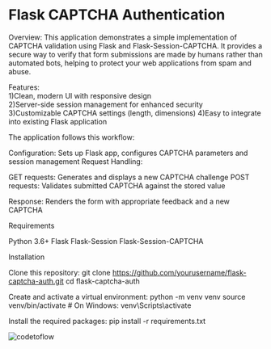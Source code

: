 <h1>Flask CAPTCHA Authentication </h1>

Overview:
This application demonstrates a simple implementation of CAPTCHA validation using Flask and Flask-Session-CAPTCHA. It provides a secure way to verify that form submissions are made by humans rather than automated bots, helping to protect your web applications from spam and abuse.

Features:<br>
1)Clean, modern UI with responsive design<br>
2)Server-side session management for enhanced security<br>
3)Customizable CAPTCHA settings (length, dimensions)
4)Easy to integrate into existing Flask application

The application follows this workflow:

Configuration: Sets up Flask app, configures CAPTCHA parameters and session management
Request Handling:

GET requests: Generates and displays a new CAPTCHA challenge
POST requests: Validates submitted CAPTCHA against the stored value


Response: Renders the form with appropriate feedback and a new CAPTCHA

Requirements

Python 3.6+
Flask
Flask-Session
Flask-Session-CAPTCHA

Installation

Clone this repository:
git clone https://github.com/yourusername/flask-captcha-auth.git
cd flask-captcha-auth

Create and activate a virtual environment:
python -m venv venv
source venv/bin/activate  # On Windows: venv\Scripts\activate

Install the required packages:
pip install -r requirements.txt


![codetoflow](https://github.com/user-attachments/assets/9e4bf516-35c6-4710-aee3-2fb714e7b92a)
